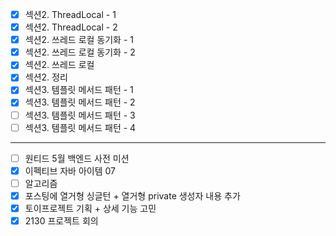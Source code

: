 - [x] 섹션2. ThreadLocal - 1
- [x] 섹션2. ThreadLocal - 2
- [x] 섹션2. 쓰레드 로컬 동기화 - 1
- [x] 섹션2. 쓰레드 로컬 동기화 - 2
- [x] 섹션2. 쓰레드 로컬
- [x] 섹션2. 정리
- [x] 섹션3. 템플릿 메서드 패턴 - 1
- [x] 섹션3. 템플릿 메서드 패턴 - 2
- [ ] 섹션3. 템플릿 메서드 패턴 - 3
- [ ] 섹션3. 템플릿 메서드 패턴 - 4

---

- [ ] 원티드 5월 백엔드 사전 미션
- [x] 이펙티브 자바 아이템 07
- [ ] 알고리즘
- [x] 포스팅에 열거형 싱글턴 + 열거형 private 생성자 내용 추가
- [x] 토이프로젝트 기획 + 상세 기능 고민
- [x] 2130 프로젝트 회의
